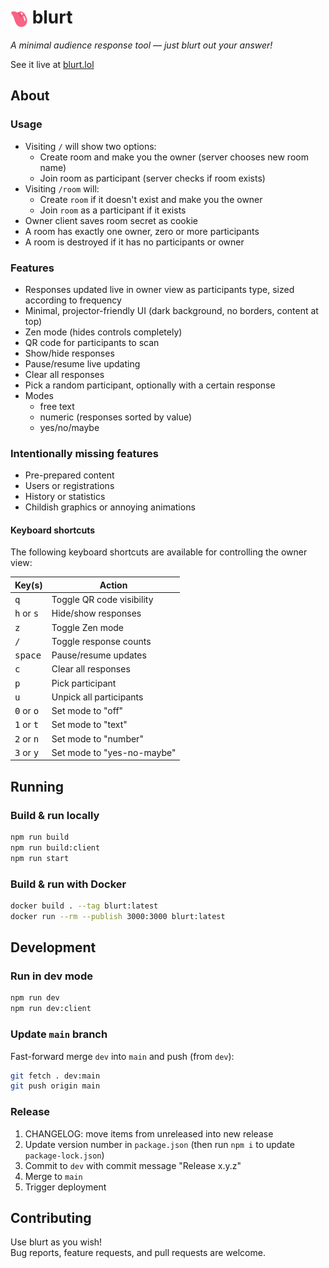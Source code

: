 # <img src="client/public/blurt-icon.svg" alt="logo" style="height: 1em; vertical-align: middle"> blurt

_A minimal audience response tool — just blurt out your answer!_

See it live at [blurt.lol](https://blurt.lol)

## About

### Usage

- Visiting `/` will show two options:
  - Create room and make you the owner (server chooses new room name)
  - Join room as participant (server checks if room exists)
- Visiting `/room` will:
  - Create `room` if it doesn't exist and make you the owner
  - Join `room` as a participant if it exists
- Owner client saves room secret as cookie
- A room has exactly one owner, zero or more participants
- A room is destroyed if it has no participants or owner

### Features

- Responses updated live in owner view as participants type, sized according to frequency
- Minimal, projector-friendly UI (dark background, no borders, content at top)
- Zen mode (hides controls completely)
- QR code for participants to scan
- Show/hide responses
- Pause/resume live updating
- Clear all responses
- Pick a random participant, optionally with a certain response
- Modes
  - free text
  - numeric (responses sorted by value)
  - yes/no/maybe

### Intentionally missing features

- Pre-prepared content
- Users or registrations
- History or statistics
- Childish graphics or annoying animations

#### Keyboard shortcuts

The following keyboard shortcuts are available for controlling the owner view:

| Key(s)                       | Action                     |
|------------------------------|----------------------------|
| <kbd>q</kbd>                 | Toggle QR code visibility  |
| <kbd>h</kbd> or <kbd>s</kbd> | Hide/show responses        |
| <kbd>z</kbd>                 | Toggle Zen mode            |
| <kbd>/</kbd>                 | Toggle response counts     |
| <kbd>space</kbd>             | Pause/resume updates       |
| <kbd>c</kbd>                 | Clear all responses        |
| <kbd>p</kbd>                 | Pick participant           |
| <kbd>u</kbd>                 | Unpick all participants    |
| <kbd>0</kbd> or <kbd>o</kbd> | Set mode to "off"          |
| <kbd>1</kbd> or <kbd>t</kbd> | Set mode to "text"         |
| <kbd>2</kbd> or <kbd>n</kbd> | Set mode to "number"       |
| <kbd>3</kbd> or <kbd>y</kbd> | Set mode to "yes-no-maybe" |

## Running

### Build & run locally

```sh
npm run build
npm run build:client
npm run start
```

### Build & run with Docker

```sh
docker build . --tag blurt:latest
docker run --rm --publish 3000:3000 blurt:latest
```

## Development

### Run in dev mode

```sh
npm run dev
npm run dev:client
```

### Update `main` branch

Fast-forward merge `dev` into `main` and push (from `dev`):

```sh
git fetch . dev:main
git push origin main
```

### Release

1. CHANGELOG: move items from unreleased into new release
2. Update version number in `package.json` (then run `npm i` to update `package-lock.json`)
3. Commit to `dev` with commit message "Release x.y.z"
4. Merge to `main`
5. Trigger deployment

## Contributing

Use blurt as you wish!  
Bug reports, feature requests, and pull requests are welcome.
